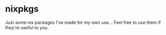 # nixpkgs

Just some nix packages I've made for my own use... Feel free to use
them if they're useful to you.
